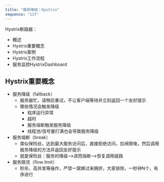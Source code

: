 ```yaml
---
title: "服务降级：Hystrix"
sequence: "117"
---
```


Hystrix断路器：

- 概述
- Hystrix重要概念
- Hystrix案例
- Hystrix工作流程
- 服务监控HystrixDashboard


## Hystrix重要概念

- 服务降级（fallback）
  - 服务器忙，请稍后重试，不让客户端等待并立刻返回一个友好提示
  - 哪些情况会触发降级
    - 程序运行异常
    - 超时
    - 服务熔断触发服务降级
    - 线程池/信号量打满也会导致服务降级
- 服务熔断（break）
  - 类似保险丝，达到最大服务访问后，直接拒绝访问，拉闸限电，然后调用服务降级的方法并返回友好提示
  - 就是保险丝：服务的降级-->进而熔断-->恢复调用链路
- 服务限流（flow limit）
  - 秒杀、高并发等操作，严禁一窝蜂过来拥挤，大家排除，一秒钟N个，有序进行

